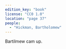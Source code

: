 ```yaml
---
edition_key: "book"
license: "CC0 1.0"
location: "page 37"
people:
  - "Hickman, Bartholomew"
---
```

Bartilmew cam up.
